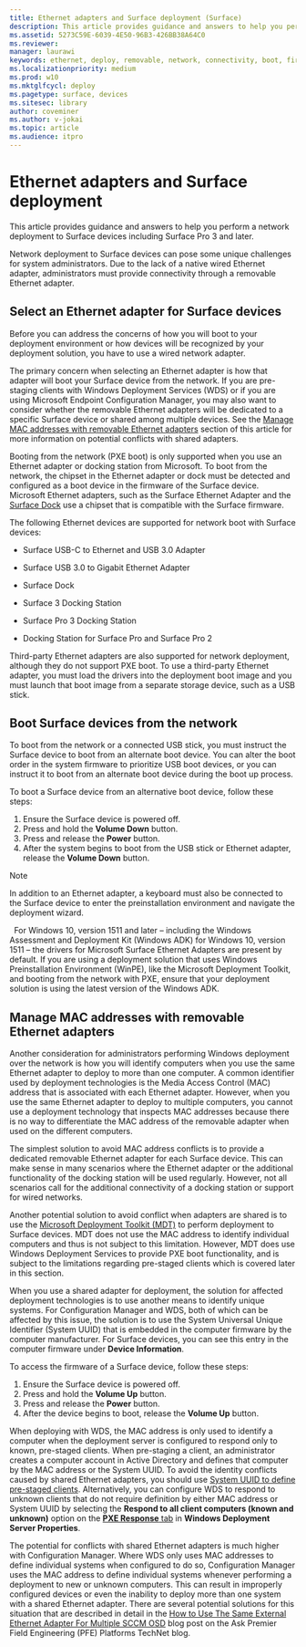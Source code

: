 ```yaml
---
title: Ethernet adapters and Surface deployment (Surface)
description: This article provides guidance and answers to help you perform a network deployment to Surface devices.
ms.assetid: 5273C59E-6039-4E50-96B3-426BB38A64C0
ms.reviewer: 
manager: laurawi
keywords: ethernet, deploy, removable, network, connectivity, boot, firmware, device, adapter, PXE boot, USB
ms.localizationpriority: medium
ms.prod: w10
ms.mktglfcycl: deploy
ms.pagetype: surface, devices
ms.sitesec: library
author: coveminer
ms.author: v-jokai
ms.topic: article
ms.audience: itpro
---
```


# Ethernet adapters and Surface deployment


This article provides guidance and answers to help you perform a network deployment to Surface devices including Surface Pro 3 and later.

Network deployment to Surface devices can pose some unique challenges for system administrators. Due to the lack of a native wired Ethernet adapter, administrators must provide connectivity through a removable Ethernet adapter.

## Select an Ethernet adapter for Surface devices


Before you can address the concerns of how you will boot to your deployment environment or how devices will be recognized by your deployment solution, you have to use a wired network adapter.

The primary concern when selecting an Ethernet adapter is how that adapter will boot your Surface device from the network. If you are pre-staging clients with Windows Deployment Services (WDS) or if you are using Microsoft Endpoint Configuration Manager, you may also want to consider whether the removable Ethernet adapters will be dedicated to a specific Surface device or shared among multiple devices. See the [Manage MAC addresses with removable Ethernet adapters](#manage-mac-addresses) section of this article for more information on potential conflicts with shared adapters.

Booting from the network (PXE boot) is only supported when you use an Ethernet adapter or docking station from Microsoft. To boot from the network, the chipset in the Ethernet adapter or dock must be detected and configured as a boot device in the firmware of the Surface device. Microsoft Ethernet adapters, such as the Surface Ethernet Adapter and the [Surface Dock](https://www.microsoft.com/surface/accessories/surface-dock) use a chipset that is compatible with the Surface firmware.

The following Ethernet devices are supported for network boot with Surface devices:

-   Surface USB-C to Ethernet and USB 3.0 Adapter

-   Surface USB 3.0 to Gigabit Ethernet Adapter

-   Surface Dock

-   Surface 3 Docking Station

-   Surface Pro 3 Docking Station

-   Docking Station for Surface Pro and Surface Pro 2

Third-party Ethernet adapters are also supported for network deployment, although they do not support PXE boot. To use a third-party Ethernet adapter, you must load the drivers into the deployment boot image and you must launch that boot image from a separate storage device, such as a USB stick.

## Boot Surface devices from the network

To boot from the network or a connected USB stick, you must instruct the Surface device to boot from an alternate boot device. You can alter the boot order in the system firmware to prioritize USB boot devices, or you can instruct it to boot from an alternate boot device during the boot up process.

To boot a Surface device from an alternative boot device, follow these steps:

1.  Ensure the Surface device is powered off.
2.  Press and hold the **Volume Down** button.
3.  Press and release the **Power** button.
4.  After the system begins to boot from the USB stick or Ethernet adapter, release the **Volume Down** button.

>[!NOTE]
>In addition to an Ethernet adapter, a keyboard must also be connected to the Surface device to enter the preinstallation environment and navigate the deployment wizard.

 
For Windows 10, version 1511 and later – including the Windows Assessment and Deployment Kit (Windows ADK) for Windows 10, version 1511 – the drivers for Microsoft Surface Ethernet Adapters are present by default. If you are using a deployment solution that uses Windows Preinstallation Environment (WinPE), like the Microsoft Deployment Toolkit, and booting from the network with PXE, ensure that your deployment solution is using the latest version of the Windows ADK.

## <a href="" id="manage-mac-addresses"></a>Manage MAC addresses with removable Ethernet adapters


Another consideration for administrators performing Windows deployment over the network is how you will identify computers when you use the same Ethernet adapter to deploy to more than one computer. A common identifier used by deployment technologies is the Media Access Control (MAC) address that is associated with each Ethernet adapter. However, when you use the same Ethernet adapter to deploy to multiple computers, you cannot use a deployment technology that inspects MAC addresses because there is no way to differentiate the MAC address of the removable adapter when used on the different computers.

The simplest solution to avoid MAC address conflicts is to provide a dedicated removable Ethernet adapter for each Surface device. This can make sense in many scenarios where the Ethernet adapter or the additional functionality of the docking station will be used regularly. However, not all scenarios call for the additional connectivity of a docking station or support for wired networks.

Another potential solution to avoid conflict when adapters are shared is to use the [Microsoft Deployment Toolkit (MDT)](https://technet.microsoft.com/windows/dn475741) to perform deployment to Surface devices. MDT does not use the MAC address to identify individual computers and thus is not subject to this limitation. However, MDT does use Windows Deployment Services to provide PXE boot functionality, and is subject to the limitations regarding pre-staged clients which is covered later in this section.

When you use a shared adapter for deployment, the solution for affected deployment technologies is to use another means to identify unique systems. For Configuration Manager and WDS, both of which can be affected by this issue, the solution is to use the System Universal Unique Identifier (System UUID) that is embedded in the computer firmware by the computer manufacturer. For Surface devices, you can see this entry in the computer firmware under **Device Information**.

To access the firmware of a Surface device, follow these steps:

1.  Ensure the Surface device is powered off.
2.  Press and hold the **Volume Up** button.
3.  Press and release the **Power** button.
4.  After the device begins to boot, release the **Volume Up** button.

When deploying with WDS, the MAC address is only used to identify a computer when the deployment server is configured to respond only to known, pre-staged clients. When pre-staging a client, an administrator creates a computer account in Active Directory and defines that computer by the MAC address or the System UUID. To avoid the identity conflicts caused by shared Ethernet adapters, you should use [System UUID to define pre-staged clients](https://technet.microsoft.com/library/cc742034). Alternatively, you can configure WDS to respond to unknown clients that do not require definition by either MAC address or System UUID by selecting the **Respond to all client computers (known and unknown)** option on the [**PXE Response** tab](https://technet.microsoft.com/library/cc732360) in **Windows Deployment Server Properties**.

The potential for conflicts with shared Ethernet adapters is much higher with Configuration Manager. Where WDS only uses MAC addresses to define individual systems when configured to do so, Configuration Manager uses the MAC address to define individual systems whenever performing a deployment to new or unknown computers. This can result in improperly configured devices or even the inability to deploy more than one system with a shared Ethernet adapter. There are several potential solutions for this situation that are described in detail in the [How to Use The Same External Ethernet Adapter For Multiple SCCM OSD](https://techcommunity.microsoft.com/t5/core-infrastructure-and-security/how-to-use-the-same-external-ethernet-adapter-for-multiple-sccm/ba-p/257374) blog post on the Ask Premier Field Engineering (PFE) Platforms TechNet blog.

 

 





